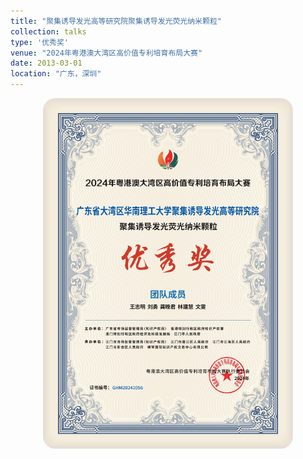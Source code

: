 ```yaml
---
title: "聚集诱导发光高等研究院聚集诱导发光荧光纳米颗粒"
collection: talks
type: '优秀奖'
venue: "2024年粤港澳大湾区高价值专利培育布局大赛"
date: 2013-03-01
location: "广东，深圳"
---
```

<img src='/images/luyan_zhengshu/2024年粤港澳大湾区高价值专利培育布局大赛.jpg' style='width: 400px; border-radius: 20px; display: block; margin: 0 auto;'>
